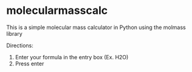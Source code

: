# molecularmasscalc

This is a simple molecular mass calculator in Python using the molmass library


Directions:

1. Enter your formula in the entry box (Ex. H2O)
2. Press enter
